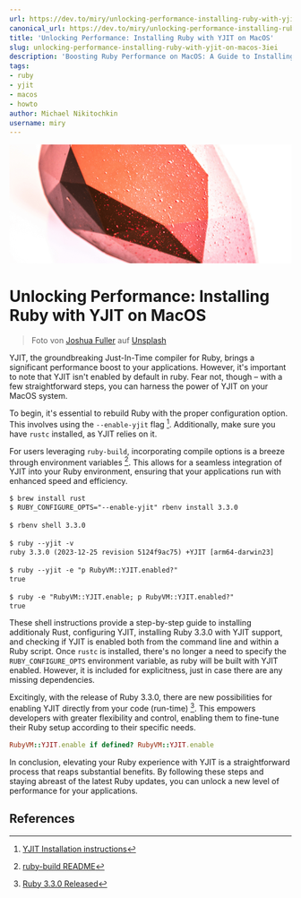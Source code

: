 ```yaml
---
url: https://dev.to/miry/unlocking-performance-installing-ruby-with-yjit-on-macos-3iei
canonical_url: https://dev.to/miry/unlocking-performance-installing-ruby-with-yjit-on-macos-3iei
title: 'Unlocking Performance: Installing Ruby with YJIT on MacOS'
slug: unlocking-performance-installing-ruby-with-yjit-on-macos-3iei
description: 'Boosting Ruby Performance on MacOS: A Guide to Installing YJIT.'
tags:
- ruby
- yjit
- macos
- howto
author: Michael Nikitochkin
username: miry
---
```


![Cover image](/assets/2024-01-04-unlocking-performance-installing-ruby-with-yjit-on-macos-3iei-cover_image-94rwktpgvji3k4jwupy0.png)

# Unlocking Performance: Installing Ruby with YJIT on MacOS


> Foto von <a href="https://unsplash.com/de/@joshuafuller?utm_content=creditCopyText&utm_medium=referral&utm_source=unsplash">Joshua Fuller</a> auf <a href="https://unsplash.com/de/fotos/roter-edelstein-XzuJuyYLjmE?utm_content=creditCopyText&utm_medium=referral&utm_source=unsplash">Unsplash</a>

YJIT, the groundbreaking Just-In-Time compiler for Ruby, brings a significant performance boost to your applications. However, it's important to note that YJIT isn't enabled by default in ruby. Fear not, though – with a few straightforward steps, you can harness the power of YJIT on your MacOS system.

To begin, it's essential to rebuild Ruby with the proper configuration option. This involves using the `--enable-yjit` flag [^1]. Additionally, make sure you have `rustc` installed, as YJIT relies on it.

For users leveraging `ruby-build`, incorporating compile options is a breeze through environment variables [^2]. This allows for a seamless integration of YJIT into your Ruby environment, ensuring that your applications run with enhanced speed and efficiency.

```shell
$ brew install rust
$ RUBY_CONFIGURE_OPTS="--enable-yjit" rbenv install 3.3.0

$ rbenv shell 3.3.0

$ ruby --yjit -v
ruby 3.3.0 (2023-12-25 revision 5124f9ac75) +YJIT [arm64-darwin23]

$ ruby --yjit -e "p RubyVM::YJIT.enabled?"
true

$ ruby -e "RubyVM::YJIT.enable; p RubyVM::YJIT.enabled?"
true
```

These shell instructions provide a step-by-step guide to installing additionaly Rust, configuring YJIT, installing Ruby 3.3.0 with YJIT support, and checking if YJIT is enabled both from the command line and within a Ruby script. Once `rustc` is installed, there's no longer a need to specify the `RUBY_CONFIGURE_OPTS` environment variable, as ruby will be built with YJIT enabled. However, it is included for explicitness, just in case there are any missing dependencies.

Excitingly, with the release of Ruby 3.3.0, there are new possibilities for enabling YJIT directly from your code (run-time) [^3]. This empowers developers with greater flexibility and control, enabling them to fine-tune their Ruby setup according to their specific needs.

```ruby
RubyVM::YJIT.enable if defined? RubyVM::YJIT.enable
```

In conclusion, elevating your Ruby experience with YJIT is a straightforward process that reaps substantial benefits. By following these steps and staying abreast of the latest Ruby updates, you can unlock a new level of performance for your applications.

## References

[^1]: [YJIT Installation instructions](https://github.com/ruby/ruby/blob/master/doc/yjit/yjit.md#installation)
[^2]: [ruby-build README](https://github.com/rbenv/ruby-build#readme)
[^3]: [Ruby 3.3.0 Released](https://www.ruby-lang.org/en/news/2023/12/25/ruby-3-3-0-released)


